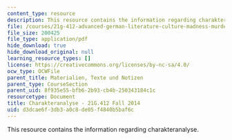 ```yaml
---
content_type: resource
description: This resource contains the information regarding charakteranalyse.
file: /courses/21g-412-advanced-german-literature-culture-madness-murder-mysteries-fall-2014/d3dcae6f3db3a0c8de05f4840b5baf6c_MIT21G_412F14_Wo7-9_Die.pdf
file_size: 200425
file_type: application/pdf
hide_download: true
hide_download_original: null
learning_resource_types: []
license: https://creativecommons.org/licenses/by-nc-sa/4.0/
ocw_type: OCWFile
parent_title: Materialien, Texte und Notizen
parent_type: CourseSection
parent_uid: 8f935e55-bfb6-2b93-cb4b-250343184c1c
resourcetype: Document
title: Charakteranalyse - 21G.412 Fall 2014
uid: d3dcae6f-3db3-a0c8-de05-f4840b5baf6c
---
```

This resource contains the information regarding charakteranalyse.